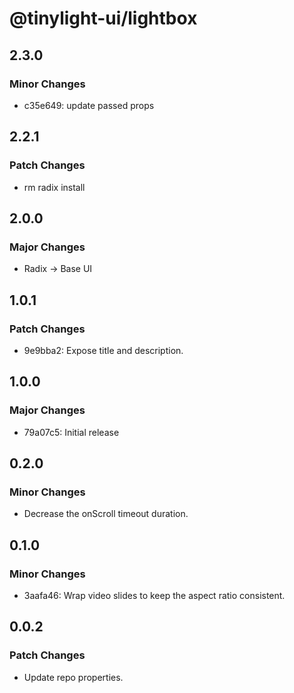 # @tinylight-ui/lightbox

## 2.3.0

### Minor Changes

- c35e649: update passed props

## 2.2.1

### Patch Changes

- rm radix install

## 2.0.0

### Major Changes

- Radix -> Base UI

## 1.0.1

### Patch Changes

- 9e9bba2: Expose title and description.

## 1.0.0

### Major Changes

- 79a07c5: Initial release

## 0.2.0

### Minor Changes

- Decrease the onScroll timeout duration.

## 0.1.0

### Minor Changes

- 3aafa46: Wrap video slides to keep the aspect ratio consistent.

## 0.0.2

### Patch Changes

- Update repo properties.
